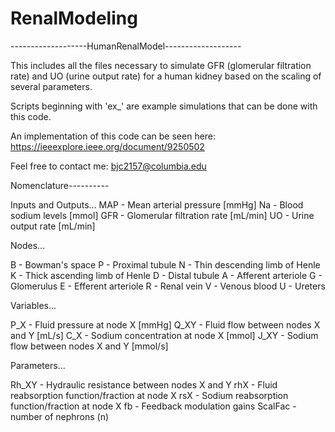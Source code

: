 # RenalModeling

-------------------HumanRenalModel-------------------

This includes all the files necessary to simulate GFR (glomerular filtration rate) and UO (urine output rate) for a human kidney based on the scaling of several parameters.

Scripts beginning with 'ex_' are example simulations that can be done with this code.

An implementation of this code can be seen here:
https://ieeexplore.ieee.org/document/9250502

Feel free to contact me:
bjc2157@columbia.edu


Nomenclature----------

Inputs and Outputs...
MAP - Mean arterial pressure [mmHg]
Na - Blood sodium levels [mmol]
GFR - Glomerular filtration rate [mL/min]
UO - Urine output rate [mL/min]

Nodes...

B - Bowman's space
P - Proximal tubule
N - Thin descending limb of Henle
K - Thick ascending limb of Henle
D - Distal tubule
A - Afferent arteriole
G - Glomerulus
E - Efferent arteriole
R - Renal vein
V - Venous blood
U - Ureters

Variables...

P_X - Fluid pressure at node X [mmHg]
Q_XY - Fluid flow between nodes X and Y [mL/s]
C_X - Sodium concentration at node X [mmol]
J_XY - Sodium flow between nodes X and Y [mmol/s]

Parameters...

Rh_XY - Hydraulic resistance between nodes X and Y
rhX - Fluid reabsorption function/fraction at node X
rsX - Sodium reabsorption function/fraction at node X
fb - Feedback modulation gains
ScalFac - number of nephrons (n)
